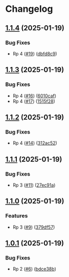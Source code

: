 # Changelog

## [1.1.4](https://github.com/PovilasPliuskus/VersioningTestRepo/compare/1.1.3...1.1.4) (2025-01-19)


### Bug Fixes

* Rp 4 ([#19](https://github.com/PovilasPliuskus/VersioningTestRepo/issues/19)) ([dbfd8c9](https://github.com/PovilasPliuskus/VersioningTestRepo/commit/dbfd8c9cb0f4d3cfbd7834b96a4c4d07a5faede1))

## [1.1.3](https://github.com/PovilasPliuskus/VersioningTestRepo/compare/1.1.2...1.1.3) (2025-01-19)


### Bug Fixes

* Rp 4 ([#16](https://github.com/PovilasPliuskus/VersioningTestRepo/issues/16)) ([6010caf](https://github.com/PovilasPliuskus/VersioningTestRepo/commit/6010caf9f2cd2e8480162b703dbc8933d186aaa3))
* Rp 4 ([#17](https://github.com/PovilasPliuskus/VersioningTestRepo/issues/17)) ([1515f28](https://github.com/PovilasPliuskus/VersioningTestRepo/commit/1515f2810f354c3559c1d65f5baeb57b179cea09))

## [1.1.2](https://github.com/PovilasPliuskus/VersioningTestRepo/compare/1.1.1...1.1.2) (2025-01-19)


### Bug Fixes

* Rp 4 ([#14](https://github.com/PovilasPliuskus/VersioningTestRepo/issues/14)) ([312ac52](https://github.com/PovilasPliuskus/VersioningTestRepo/commit/312ac5220816de567e3f74663ef7ca8cdc668eb2))

## [1.1.1](https://github.com/PovilasPliuskus/VersioningTestRepo/compare/1.1.0...1.1.1) (2025-01-19)


### Bug Fixes

* Rp 3 ([#11](https://github.com/PovilasPliuskus/VersioningTestRepo/issues/11)) ([27ec91a](https://github.com/PovilasPliuskus/VersioningTestRepo/commit/27ec91a65265dbea9d05efd7f66c75eee9f649b4))

## [1.1.0](https://github.com/PovilasPliuskus/VersioningTestRepo/compare/1.0.1...1.1.0) (2025-01-19)


### Features

* Rp 3 ([#9](https://github.com/PovilasPliuskus/VersioningTestRepo/issues/9)) ([379df57](https://github.com/PovilasPliuskus/VersioningTestRepo/commit/379df578198586f92eb860ffff171f1402b8e4e7))

## [1.0.1](https://github.com/PovilasPliuskus/VersioningTestRepo/compare/v1.0.0...1.0.1) (2025-01-19)


### Bug Fixes

* Rp 2 ([#6](https://github.com/PovilasPliuskus/VersioningTestRepo/issues/6)) ([bdce38b](https://github.com/PovilasPliuskus/VersioningTestRepo/commit/bdce38b6c8791a71793d86ac0b3c12e35793fa8e))
